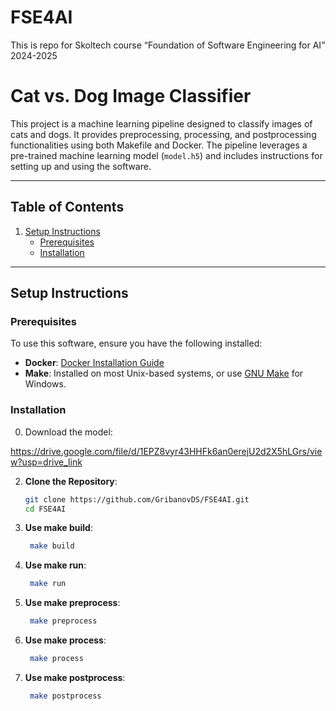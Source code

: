 # FSE4AI
This is repo for Skoltech course “Foundation of Software Engineering for AI” 2024-2025

# Cat vs. Dog Image Classifier

This project is a machine learning pipeline designed to classify images of cats and dogs. It provides preprocessing, processing, and postprocessing functionalities using both Makefile and Docker. The pipeline leverages a pre-trained machine learning model (`model.h5`) and includes instructions for setting up and using the software.

---

## Table of Contents

1. [Setup Instructions](#setup-instructions)
   - [Prerequisites](#prerequisites)
   - [Installation](#installation)

---

## Setup Instructions

### Prerequisites

To use this software, ensure you have the following installed:
- **Docker**: [Docker Installation Guide](https://docs.docker.com/get-docker/)
- **Make**: Installed on most Unix-based systems, or use [GNU Make](https://www.gnu.org/software/make/) for Windows.

### Installation

0. Download the model:

https://drive.google.com/file/d/1EPZ8vyr43HHFk6an0erejU2d2X5hLGrs/view?usp=drive_link

2. **Clone the Repository**:
   ```bash
   git clone https://github.com/GribanovDS/FSE4AI.git
   cd FSE4AI

3. **Use make build**:
   ```bash
    make build

4. **Use make run**:
   ```bash
    make run

5. **Use make preprocess**:
   ```bash
    make preprocess

6. **Use make process**:
   ```bash
    make process

7. **Use make postprocess**:
   ```bash
    make postprocess
